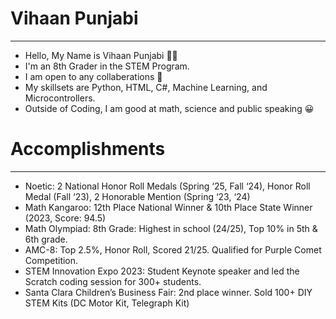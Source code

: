 # Vihaan Punjabi

______________

- Hello, My Name is Vihaan Punjabi 👋🏽
- I'm an 8th Grader in the STEM Program.
- I am open to any collaberations 🤝
- My skillsets are Python, HTML, C#, Machine Learning, and Microcontrollers. 
- Outside of Coding, I am good at math, science and public speaking 😀

# Accomplishments

________________

- Noetic: 2 National Honor Roll Medals (Spring ‘25, Fall ‘24), Honor Roll Medal (Fall ‘23), 2 Honorable Mention (Spring ‘23,
‘24)
- Math Kangaroo: 12th Place National Winner & 10th Place State Winner (2023, Score: 94.5)
- Math Olympiad: 8th Grade: Highest in school (24/25), Top 10% in 5th & 6th grade.
- AMC-8: Top 2.5%, Honor Roll, Scored 21/25. Qualified for Purple Comet Competition.
- STEM Innovation Expo 2023: Student Keynote speaker and led the Scratch coding session for 300+ students.
- Santa Clara Children’s Business Fair: 2nd place winner. Sold 100+ DIY STEM Kits (DC Motor Kit, Telegraph Kit)
